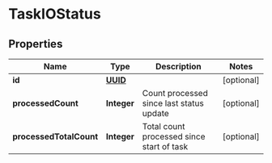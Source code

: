 

# TaskIOStatus

## Properties

Name | Type | Description | Notes
------------ | ------------- | ------------- | -------------
**id** | [**UUID**](UUID.md) |  |  [optional]
**processedCount** | **Integer** | Count processed since last status update |  [optional]
**processedTotalCount** | **Integer** | Total count processed since start of task |  [optional]



